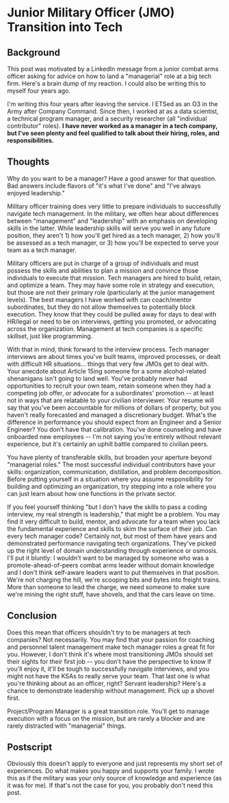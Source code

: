 # Junior Military Officer (JMO) Transition into Tech

## Background

This post was motivated by a LinkedIn message from a junior combat arms officer asking for advice on how to land a "managerial" role at a big tech firm. Here's a brain dump of my reaction. I could also be writing this to myself four years ago.

I'm writing this four years after leaving the service. I ETSed as an O3 in the Army after Company Command. Since then, I worked at as a data scientist, a technical program manager, and a security researcher (all "individual contributor" roles). **I have never worked as a manager in a tech company, but I've seen plenty and feel qualified to talk about their hiring, roles, and responsibilities.**

## Thoughts

Why do you want to be a manager? Have a good answer for that question. Bad answers include flavors of "it's what I've done" and "I've always enjoyed leadership."

Military officer training does very little to prepare individuals to successfully navigate tech management. In the military, we often hear about differences between "management" and "leadership" with an emphasis on developing skills in the latter. While leadership skills will serve you well in any future position, they aren't 1) how you'll get hired as a tech manager, 2) how you'll be assessed as a tech manager, or 3) how you'll be expected to serve your team as a tech manager.

Military officers are put in charge of a group of individuals and must possess the skills and abilities to plan a mission and convince those individuals to execute that mission. Tech managers are hired to build, retain, and optimize a team. They may have some role in strategy and execution, but those are not their primary role (particularly at the junior management levels). The best managers I have worked with can coach/mentor subordinates, but they do not allow themselves to potentially block execution. They know that they could be pulled away for days to deal with HR/legal or need to be on interviews, getting you promoted, or advocating across the organization. Management at tech companies is a specific skillset, just like programming.

With that in mind, think forward to the interview process. Tech manager interviews are about times you've built teams, improved processes, or dealt with difficult HR situations... things that very few JMOs get to deal with. Your anecdote about Article 15ing someone for a some alcohol-related shenanigans isn't going to land well. You've probably never had opportunities to recruit your own team, retain someone when they had a competing job offer, or advocate for a subordinates' promotion -- at least not in ways that are relatable to your civilian interviewer. Your resume will say that you've been accountable for millions of dollars of property, but you haven't really forecasted and managed a discretionary budget. What's the difference in performance you should expect from an Engineer and a Senior Engineer? You don't have that calibration. You've done counseling and have onboarded new employees -- I'm not saying you're entirely without relevant experience, but it's certainly an uphill battle compared to civilian peers.

You have plenty of transferable skills, but broaden your aperture beyond "managerial roles." The most successful individual contributors have your skills: organization, communication, distillation, and problem decomposition. Before putting yourself in a situation where you assume responsibility for building and optimizing an organization, try stepping into a role where you can just learn about how one functions in the private sector.

If you feel yourself thinking "but I don't have the skills to pass a coding interview, my real strength is leadership," that might be a problem. You may find it very difficult to build, mentor, and advocate for a team when you lack the fundamental experience and skills to skim the surface of their job. Can every tech manager code? Certainly not, but most of them have years and demonstrated performance navigating tech organizations. They've picked up the right level of domain understanding through experience or osmosis. I'll put it bluntly: I wouldn't want to be managed by someone who was a promote-ahead-of-peers combat arms leader without domain knowledge and I don't think self-aware leaders want to put themselves in that position. We're not charging the hill, we're scooping bits and bytes into freight trains. More than someone to lead the charge, we need someone to make sure we're mining the right stuff, have shovels, and that the cars leave on time.

## Conclusion

Does this mean that officers shouldn't try to be managers at tech companies? Not necessarily. You may find that your passion for coaching and personnel talent management make tech manager roles a great fit for you. However, I don't think it's where most transitioning JMOs should set their sights for their first job -- you don't have the perspective to know if you'll enjoy it, it'll be tough to successfully navigate interviews, and you might not have the KSAs to really serve your team. That last one is what you're thinking about as an officer, right? Servant leadership? Here's a chance to demonstrate leadership without management. Pick up a shovel first.

Project/Program Manager is a great transition role. You'll get to manage execution with a focus on the mission, but are rarely a blocker and are rarely distracted with "managerial" things.

## Postscript

Obviously this doesn't apply to everyone and just represents my short set of experiences. Do what makes you happy and supports your family. I wrote this as if the military was your only source of knowledge and experience (as it was for me). If that's not the case for you, you probably don't need this post.